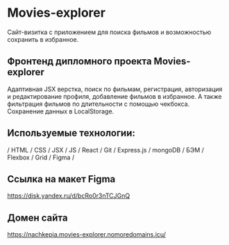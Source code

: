# Movies-explorer
Сайт-визитка с приложением для поиска фильмов и возможностью сохранить в избранное.

## Фронтенд дипломного проекта Movies-explorer
Адаптивная JSX верстка, поиск по фильмам, регистрация, авторизация и редактирование профиля, добавление фильмов в избранное. А также фильтрация фильмов по длительности с помощью чекбокса. Сохранение данных в LocalStorage.

## Используемые технологии:
/ HTML / CSS / JSX / JS / React / Git / Express.js / mongoDB / БЭМ / Flexbox / Grid / Figma /

## Ссылка на макет Figma 
https://disk.yandex.ru/d/bcRo0r3nTCJGnQ

## Домен сайта
https://nachkepia.movies-explorer.nomoredomains.icu/
